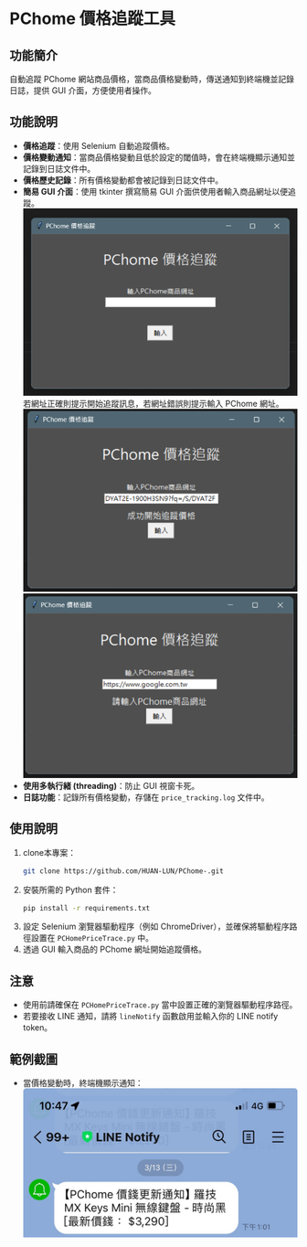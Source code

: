 # PChome 價格追蹤工具

## 功能簡介
自動追蹤 PChome 網站商品價格，當商品價格變動時，傳送通知到終端機並記錄日誌，提供 GUI 介面，方便使用者操作。

## 功能說明
* **價格追蹤**：使用 Selenium 自動追蹤價格。
* **價格變動通知**：當商品價格變動且低於設定的閾值時，會在終端機顯示通知並記錄到日誌文件中。
* **價格歷史記錄**：所有價格變動都會被記錄到日誌文件中。
* **簡易 GUI 介面**：使用 tkinter 撰寫簡易 GUI 介面供使用者輸入商品網址以便追蹤。
  ![GUI](https://raw.githubusercontent.com/Baconbuilder/PChome-/main/result/1.png)
  若網址正確則提示開始追蹤訊息，若網址錯誤則提示輸入 PChome 網址。
  ![Correct URL](https://raw.githubusercontent.com/Baconbuilder/PChome-/main/result/2.png)
  ![Error URL](https://raw.githubusercontent.com/Baconbuilder/PChome-/main/result/4.png)
* **使用多執行緒 (threading)**：防止 GUI 視窗卡死。
* **日誌功能**：記錄所有價格變動，存儲在 `price_tracking.log` 文件中。

## 使用說明
1. clone本專案：
    ```bash
    git clone https://github.com/HUAN-LUN/PChome-.git
    ```
2. 安裝所需的 Python 套件：
    ```bash
    pip install -r requirements.txt
    ```
3. 設定 Selenium 瀏覽器驅動程序（例如 ChromeDriver），並確保將驅動程序路徑設置在 `PCHomePriceTrace.py` 中。
4. 透過 GUI 輸入商品的 PChome 網址開始追蹤價格。

## 注意
* 使用前請確保在 `PCHomePriceTrace.py` 當中設置正確的瀏覽器驅動程序路徑。
* 若要接收 LINE 通知，請將 `lineNotify` 函數啟用並輸入你的 LINE notify token。

## 範例截圖
* 當價格變動時，終端機顯示通知：
  ![Notification](https://raw.githubusercontent.com/Baconbuilder/PChome-/main/result/5.png)



